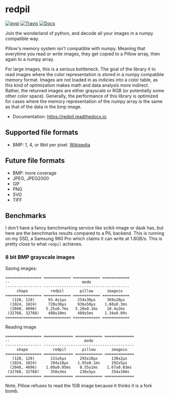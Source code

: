 # redpil

[![pypi](https://img.shields.io/pypi/v/redpil.svg)](https://pypi.python.org/pypi/redpil)
[![Travis](https://img.shields.io/travis/hmaarrfk/redpil.svg)](https://travis-ci.org/hmaarrfk/redpil)
[![Docs](https://readthedocs.org/projects/redpil/badge/?version=latest)](https://redpil.readthedocs.io/en/latest/?badge=latest)


Join the wonderland of python, and decode all your images in a numpy compatible way.

Pillow's memory system isn't compatible with numpy. Meaning that everytime you
read or write images, they get copied to a Pillow array, then again to a numpy
array.

For large images, this is a serious bottleneck. The goal of the library
it to read images where the color representation is stored in a numpy compatible
memory format. Images are not loaded in as indicies into a color table, as this
kind of optimization makes math and data analysis more indirect. Rather,
the returned images are either grayscale or RGB (or potentially some other color
space). Generally, the performance of this
library is optimized for cases where the memory representation of the numpy
array is the same as that of the data in the bmp image.

* Documentation: https://redpil.readthedocs.io.

## Supported file formats

* BMP: 1, 4, or 8bit per pixel. [Wikipedia](https://en.wikipedia.org/wiki/BMP_file_format)

## Future file formats

* BMP: more coverage
* JPEG, JPEG2000
* GIF
* PNG
* SVG
* TIFF

## Benchmarks

I don't have a fancy benchmarking service like scikit-image or dask has, but
here are the benchmarks results compared to a PIL backend. This is running
on my SSD, a Samsung 960 Pro which claims it can write at 1.8GB/s. This is
pretty close to what `redpil` achieves.


### 8 bit BMP grayscale images

Saving images:
```
================ ============ ============ ============
--                                mode                 
---------------- --------------------------------------
     shape          redpil       pillow      imageio   
================ ============ ============ ============
   (128, 128)      93.4±1μs     254±30μs     369±20μs  
  (1024, 1024)     720±30μs     936±50μs    1.60±0.3ms
  (2048, 4096)    5.25±0.7ms   5.20±0.1ms    10.4±2ms  
 (32768, 32768)    480±10ms     489±5ms     1.34±0.09s
================ ============ ============ ============
```

Reading image
```
================ ============= ============ =============
--                                 mode                  
---------------- ----------------------------------------
     shape           redpil       pillow       imageio   
================ ============= ============ =============
   (128, 128)       131±5μs      293±10μs      130±2μs   
  (1024, 1024)      194±10μs    1.03±0.1ms     192±5μs   
  (2048, 4096)    1.69±0.05ms    8.55±1ms    1.67±0.03ms
 (32768, 32768)     350±3ms      230±5μs       354±10ms  
================ ============= ============ =============
```
Note, Pillow refuses to read the 1GB image because it thinks it is a fork bomb.
